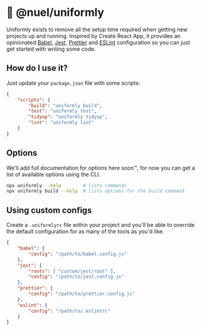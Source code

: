 # 🥋 @nuel/uniformly
Uniformly exists to remove all the setup time required when getting new projects up and running. Inspired by Create React App, it provides an opinionated [Babel](https://babeljs.io/), [Jest](https://jestjs.io/), [Prettier](https://prettier.io/) and [ESLint](https://eslint.org) configuration so you can just get started with writing some code.

## How do I use it?
Just update your `package.json` file with some scripts:

```json
{
    "scripts": {
        "build": "uniformly build",
        "test": "uniformly test",
        "tidyup": "uniformly tidyup",
        "lint": "uniformly lint"
    }
}
```

## Options
We'll add full documentation for options here soon™, for now you can get a list of available options using the CLI.
```bash
npx uniformly --help        # lists commands
npx uniformly build --help  # lists options for the build command
```

## Using custom configs
Create a `.uniformlyrc` file within your project and you'll be able to override the default configuration for as many of the tools as you'd like.

```json
{
    "babel": {
        "config": "/path/to/babel.config.js"
    },
    "jest": {
        "roots": [ "custom/jest/root" ],
        "config": "/path/to/jest.config.js"
    },
    "prettier": {
        "config": "/path/to/prettier.config.js"
    },
    "eslint": {
        "config": "/path/to/.eslintrc"
    }
}
```

